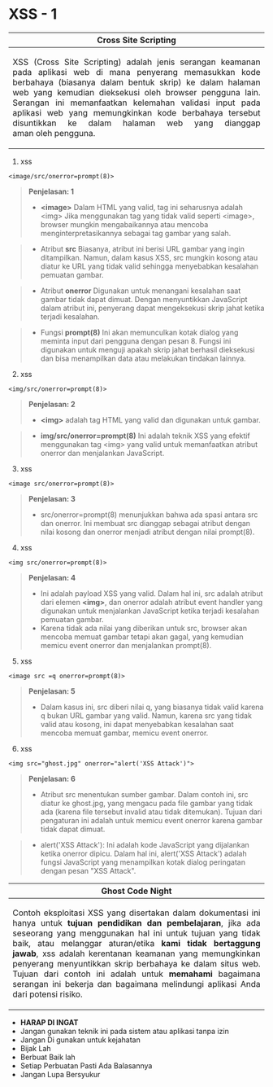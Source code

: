# XSS - 1

| Cross Site Scripting |
|---------|
|<p align="justify">XSS (Cross Site Scripting) adalah jenis serangan keamanan pada aplikasi web di mana penyerang memasukkan kode berbahaya (biasanya dalam bentuk skrip) ke dalam halaman web yang kemudian dieksekusi oleh browser pengguna lain. Serangan ini memanfaatkan kelemahan validasi input pada aplikasi web yang memungkinkan kode berbahaya tersebut disuntikkan ke dalam halaman web yang dianggap aman oleh pengguna.</p>  |

1. xss
```
<image/src/onerror=prompt(8)>
```
> **Penjelasan: 1**
> - **&lt;image&gt;** Dalam HTML yang valid, tag ini seharusnya adalah &lt;img&gt; Jika menggunakan tag yang tidak valid seperti &lt;image&gt;, browser mungkin mengabaikannya atau mencoba menginterpretasikannya sebagai tag gambar yang salah.

> - Atribut **src** Biasanya, atribut ini berisi URL gambar yang ingin ditampilkan. Namun, dalam kasus XSS, src mungkin kosong atau diatur ke URL yang tidak valid sehingga menyebabkan kesalahan pemuatan gambar.

> - Atribut **onerror** Digunakan untuk menangani kesalahan saat gambar tidak dapat dimuat. Dengan menyuntikkan JavaScript dalam atribut ini, penyerang dapat mengeksekusi skrip jahat ketika terjadi kesalahan.

> - Fungsi **prompt(8)** Ini akan memunculkan kotak dialog yang meminta input dari pengguna dengan pesan 8. Fungsi ini digunakan untuk menguji apakah skrip jahat berhasil dieksekusi dan bisa menampilkan data atau melakukan tindakan lainnya.

2. xss
```
<img/src/onerror=prompt(8)>
```
> **Penjelasan: 2**
> - **&lt;img&gt;** adalah tag HTML yang valid dan digunakan untuk gambar.

> - **img/src/onerror=prompt(8)**  Ini adalah teknik XSS yang efektif menggunakan tag &lt;img&gt; yang valid untuk memanfaatkan atribut onerror dan menjalankan JavaScript.

3. xss
```
<image src/onerror=prompt(8)>
```
> **Penjelasan: 3**
> - src/onerror=prompt(8) menunjukkan bahwa ada spasi antara src dan onerror. Ini membuat src dianggap sebagai atribut dengan nilai kosong dan onerror menjadi atribut dengan nilai prompt(8).

4. xss
```
<img src/onerror=prompt(8)>
```
> **Penjelasan: 4**
> - Ini adalah payload XSS yang valid. Dalam hal ini, src adalah atribut dari elemen **&lt;img&gt;**, dan onerror adalah atribut event handler yang digunakan untuk menjalankan JavaScript ketika terjadi kesalahan pemuatan gambar.
> - Karena tidak ada nilai yang diberikan untuk src, browser akan mencoba memuat gambar tetapi akan gagal, yang kemudian memicu event onerror dan menjalankan prompt(8).

5. xss
```
<image src =q onerror=prompt(8)>
```
> **Penjelasan: 5**
> - Dalam kasus ini, src diberi nilai q, yang biasanya tidak valid karena q bukan URL gambar yang valid. Namun, karena src yang tidak valid atau kosong, ini dapat menyebabkan kesalahan saat mencoba memuat gambar, memicu event onerror.

6. xss
```
<img src="ghost.jpg" onerror="alert('XSS Attack')">
```
> **Penjelasan: 6**
> - Atribut src menentukan sumber gambar. Dalam contoh ini, src diatur ke ghost.jpg, yang mengacu pada file gambar yang tidak ada (karena file tersebut invalid atau tidak ditemukan). Tujuan dari pengaturan ini adalah untuk memicu event onerror karena gambar tidak dapat dimuat.

> - alert('XSS Attack'): Ini adalah kode JavaScript yang dijalankan ketika onerror dipicu. Dalam hal ini, alert('XSS Attack') adalah fungsi JavaScript yang menampilkan kotak dialog peringatan dengan pesan "XSS Attack".


| Ghost Code Night |
|---------|
|<p align="justify">Contoh eksploitasi XSS yang disertakan dalam dokumentasi ini hanya untuk **tujuan pendidikan dan pembelajaran**, jika ada seseorang yang menggunakan hal ini untuk tujuan yang tidak baik, atau melanggar aturan/etika **kami tidak bertaggung jawab**, xss adalah kerentanan keamanan yang memungkinkan penyerang menyuntikkan skrip berbahaya ke dalam situs web. Tujuan dari contoh ini adalah untuk **memahami** bagaimana serangan ini bekerja dan bagaimana melindungi aplikasi Anda dari potensi risiko.</p>  |

- **HARAP DI INGAT**
- Jangan gunakan teknik ini pada sistem atau aplikasi tanpa izin
- Jangan Di gunakan untuk kejahatan
- Bijak Lah
- Berbuat Baik lah 
- Setiap Perbuatan Pasti Ada Balasannya
- Jangan Lupa Bersyukur
